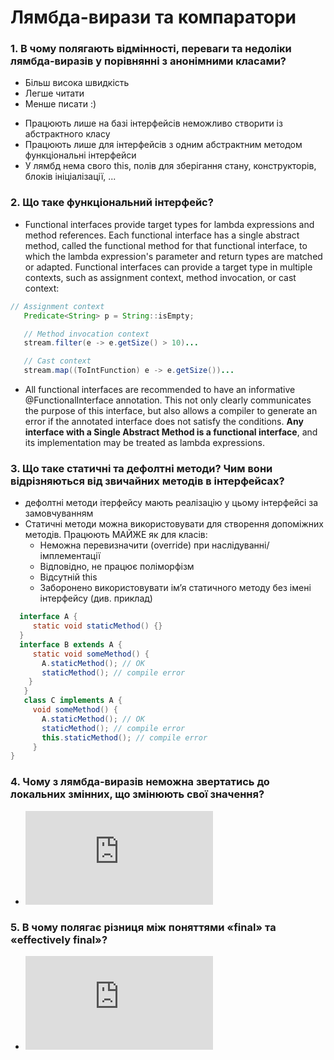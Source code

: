 # Лямбда-вирази та компаратори
### 1. В чому полягають відмінності, переваги та недоліки лямбда-виразів у порівнянні з анонімними класами?
  + Більш висока швидкість
  + Легше читати
  + Менше писати :)
  - Працюють лише на базі інтерфейсів
  неможливо створити із абстрактного класу
  - Працюють лише для інтерфейсів з одним абстрактним
  методом
  функціональні інтерфейси
  - У лямбд нема свого this, полів для зберігання стану,
  конструкторів, блоків ініціалізації, ...

### 2. Що таке функціональний інтерфейс?
  - Functional interfaces provide target types for lambda expressions and method references. Each functional interface has a single abstract method, called the functional method for that functional interface, to which the lambda expression's parameter and return types are matched or adapted. Functional interfaces can provide a target type in multiple contexts, such as assignment context, method invocation, or cast context:
  ```java
  // Assignment context
     Predicate<String> p = String::isEmpty;

     // Method invocation context
     stream.filter(e -> e.getSize() > 10)...

     // Cast context
     stream.map((ToIntFunction) e -> e.getSize())...
  ```
  - All functional interfaces are recommended to have an informative @FunctionalInterface annotation. This not only clearly communicates the purpose of this interface, but also allows a compiler to generate an error if the annotated interface does not satisfy the conditions.
**Any interface with a Single Abstract Method is a functional interface**, and its implementation may be treated as lambda expressions.

### 3. Що таке статичні та дефолтні методи? Чим вони відрізняються від звичайних методів в інтерфейсах?
  - дефолтні методи ітерфейсу мають реалізацію у цьому інтерфейсі за замовчуванням
  - Статичні методи можна використовувати для створення допоміжних методів. Працюють МАЙЖЕ як для класів:
    - Неможна перевизначити (override) при наслідуванні/імплементації
    - Відповідно, не працює поліморфізм
    - Відсутній this
    - Заборонено використовувати ім’я статичного
    методу без імені інтерфейсу (див. приклад)
   ```java
     interface A {
        static void staticMethod() {}
     }
     interface B extends A {
        static void someMethod() {
          A.staticMethod(); // OK
          staticMethod(); // compile error
       }
      }
      class C implements A {
        void someMethod() {
          A.staticMethod(); // OK
          staticMethod(); // compile error
          this.staticMethod(); // compile error
        }
}
```


### 4. Чому з лямбда-виразів неможна звертатись до локальних змінних, що змінюють свої значення?
  - ![why you cant do it](https://github.com/nicknema/essentials-Of-Programming/blob/master/QAsem2Lab8.md#8-%D1%87%D0%BE%D0%BC%D1%83-%D0%B7-%D0%BB%D0%BE%D0%BA%D0%B0%D0%BB%D1%8C%D0%BD%D0%B8%D1%85-%D1%82%D0%B0-%D0%B0%D0%BD%D0%BE%D0%BD%D1%96%D0%BC%D0%BD%D0%B8%D1%85-%D0%BA%D0%BB%D0%B0%D1%81%D1%96%D0%B2-%D0%BD%D0%B5%D0%BC%D0%BE%D0%B6%D0%BD%D0%B0-%D0%B7%D0%B2%D0%B5%D1%80%D1%82%D0%B0%D1%82%D0%B8%D1%81%D1%8C-%D0%B4%D0%BE-%D0%BB%D0%BE%D0%BA%D0%B0%D0%BB%D1%8C%D0%BD%D0%B8%D1%85-%D0%B7%D0%BC%D1%96%D0%BD%D0%BD%D0%B8%D1%85-%D1%89%D0%BE-%D0%B7%D0%BC%D1%96%D0%BD%D1%8E%D1%8E%D1%82%D1%8C-%D1%81%D0%B2%D0%BE%D1%97-%D0%B7%D0%BD%D0%B0%D1%87%D0%B5%D0%BD%D0%BD%D1%8F)
### 5. В чому полягає різниця між поняттями «final» та «effectively final»?
  - ![difference bitween final and effectively final](https://github.com/nicknema/essentials-Of-Programming/blob/master/QAsem2Lab8.md#9-%D0%B2-%D1%87%D0%BE%D0%BC%D1%83-%D0%BF%D0%BE%D0%BB%D1%8F%D0%B3%D0%B0%D1%94-%D1%80%D1%96%D0%B7%D0%BD%D0%B8%D1%86%D1%8F-%D0%BC%D1%96%D0%B6-%D0%BF%D0%BE%D0%BD%D1%8F%D1%82%D1%82%D1%8F%D0%BC%D0%B8-final-%D1%82%D0%B0-effectively-final)
